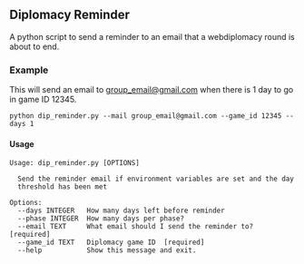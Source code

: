 ## Diplomacy Reminder

A python script to send a reminder to an email that a webdiplomacy round is about to end.

### Example

This will send an email to group_email@gmail.com when there is 1 day to go in game ID 12345.

`python dip_reminder.py --mail group_email@gmail.com --game_id 12345 --days 1`

#### Usage

```
Usage: dip_reminder.py [OPTIONS]

  Send the reminder email if environment variables are set and the day
  threshold has been met

Options:
  --days INTEGER   How many days left before reminder
  --phase INTEGER  How many days per phase?
  --email TEXT     What email should I send the reminder to?  [required]
  --game_id TEXT   Diplomacy game ID  [required]
  --help           Show this message and exit.
```